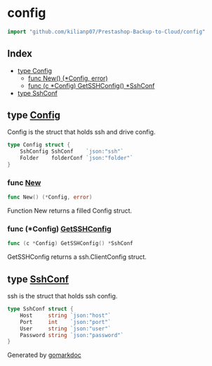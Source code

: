 <!-- gomarkdoc:embed:start -->

<!-- Code generated by gomarkdoc. DO NOT EDIT -->

# config

```go
import "github.com/kilianp07/Prestashop-Backup-to-Cloud/config"
```

## Index

- [type Config](<#Config>)
  - [func New\(\) \(\*Config, error\)](<#New>)
  - [func \(c \*Config\) GetSSHConfig\(\) \*SshConf](<#Config.GetSSHConfig>)
- [type SshConf](<#SshConf>)


<a name="Config"></a>
## type [Config](<https://github.com/kilianp07/Prestashop-Backup-to-Google-Drive/blob/main/config/structs.go#L4-L7>)

Config is the struct that holds ssh and drive config.

```go
type Config struct {
    SshConfig SshConf    `json:"ssh"`
    Folder    folderConf `json:"folder"`
}
```

<a name="New"></a>
### func [New](<https://github.com/kilianp07/Prestashop-Backup-to-Google-Drive/blob/main/config/config.go#L14>)

```go
func New() (*Config, error)
```

Function New returns a filled Config struct.

<a name="Config.GetSSHConfig"></a>
### func \(\*Config\) [GetSSHConfig](<https://github.com/kilianp07/Prestashop-Backup-to-Google-Drive/blob/main/config/config.go#L9>)

```go
func (c *Config) GetSSHConfig() *SshConf
```

GetSSHConfig returns a ssh.ClientConfig struct.

<a name="SshConf"></a>
## type [SshConf](<https://github.com/kilianp07/Prestashop-Backup-to-Google-Drive/blob/main/config/structs.go#L10-L15>)

ssh is the struct that holds ssh config.

```go
type SshConf struct {
    Host     string `json:"host"`
    Port     int    `json:"port"`
    User     string `json:"user"`
    Password string `json:"password"`
}
```

Generated by [gomarkdoc](<https://github.com/princjef/gomarkdoc>)


<!-- gomarkdoc:embed:end -->